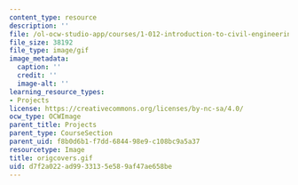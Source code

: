 ```yaml
---
content_type: resource
description: ''
file: /ol-ocw-studio-app/courses/1-012-introduction-to-civil-engineering-design-spring-2002/d7f2a022ad9933135e589af47ae658be_origcovers.gif
file_size: 38192
file_type: image/gif
image_metadata:
  caption: ''
  credit: ''
  image-alt: ''
learning_resource_types:
- Projects
license: https://creativecommons.org/licenses/by-nc-sa/4.0/
ocw_type: OCWImage
parent_title: Projects
parent_type: CourseSection
parent_uid: f8b0d6b1-f7dd-6844-98e9-c108bc9a5a37
resourcetype: Image
title: origcovers.gif
uid: d7f2a022-ad99-3313-5e58-9af47ae658be
---
```

